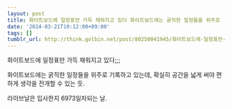```yaml
---
layout: post
title: 화이트보드에 일정표만 가득 채워지고 있다 화이트보드에는 굵직한 일정들을 위주로
date: '2014-03-21T19:12:00+09:00'
tags: []
tumblr_url: http://think.golbin.net/post/80250041945/화이트보드에-일정표만-가득-채워지고-있다-화이트보드에는-굵직한-일정들을-위주로
---
```

화이트보드에 일정표만 가득 채워지고 있다;;;

화이트보드에는 굵직한 일정들을 위주로 기록하고 있는데, 확실히 공간을 넓게 써야 편하게 생각을 전개할 수 있는 듯.

라이브날은 입사한지 6973일차되는 날.
